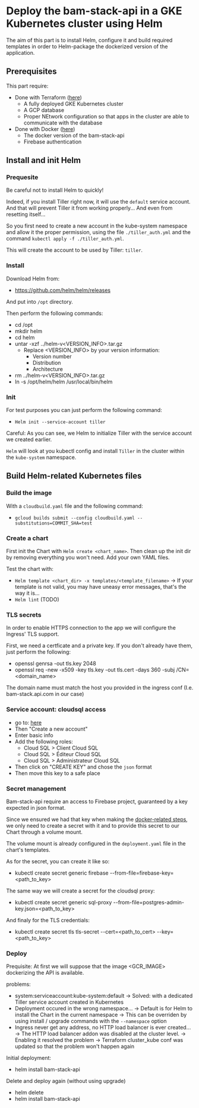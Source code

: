 # Deploy the bam-stack-api in a GKE Kubernetes cluster using Helm

The aim of this part is to install Helm, configure it and build required templates
in order to Helm-package the dockerized version of the application.

## Prerequisites

This part require:
 - Done with Terraform ([here](../terraform/README.md))
    - A fully deployed GKE Kubernetes cluster
    - A GCP database
    - Proper NEtwork configuration so that apps in the cluster are able to communicate with the database
 - Done with Docker ([here](../docker/README.md))
    - The docker version of the bam-stack-api
    - Firebase authentication

## Install and init Helm

### Prequesite

Be careful not to install Helm to quickly!

Indeed, if you install Tiller right now, it will use the `default` service account.
And that will prevent Tiller it from working properly... And even from resetting itself...

So you first need to create a new account in the kube-system namespace and allow it the proper permission,
using the file `./tiller_auth.yml` and the command `kubectl apply -f ./tiller_auth.yml`.

This will create the account to be used by Tiller: `tiller`.

### Install

Download Helm from:
 - https://github.com/helm/helm/releases

And put into `/opt` directory.

Then perform the following commands:
 - cd /opt
 - mkdir helm
 - cd helm
 - untar -xzf ../helm-v<VERSION_INFO>.tar.gz
    - Replace <VERSION_INFO> by your version information:
       - Version number
       - Distribution
       - Architecture
 - rm ../helm-v<VERSION_INFO>.tar.gz
 - ln -s /opt/helm/helm /usr/local/bin/helm

### Init

For test purposes you can just perform the following command:
 - `Helm init --service-account tiller`

Careful: As you can see, we Helm to initialize Tiller with the service account we created earlier. 

`Helm` will look at you kubectl config and install `Tiller` in the cluster
within the `kube-system` namespace.

## Build Helm-related Kubernetes files

### Build the image

With a `cloudbuild.yaml` file and the following command:
 - `gcloud builds submit --config cloudbuild.yaml --substitutions=COMMIT_SHA=test`

### Create a chart

First init the Chart with `Helm create <chart_name>`.
Then clean up the init dir by removing everything you won't need.
Add your own YAML files.

Test the chart with:
 - `Helm template <chart_dir> -x templates/<template_filename>`
     -> If your template is not valid, you may have uneasy error messages, that's the way it is...
 - `Helm lint` (TODO)

### TLS secrets

In order to enable HTTPS connection to the app we will configure the Ingress' TLS support.

First, we need a certficate and a private key.
If you don't already have them, just perform the following:
 - openssl genrsa -out tls.key 2048
 - openssl req -new -x509 -key tls.key -out tls.cert -days 360 -subj /CN=<domain_name>

The domain name must match the host you provided in the ingress conf (I.e. bam-stack.api.com in our case)

### Service account: cloudsql access

 - go to: [here](https://console.cloud.google.com/iam-admin/serviceaccounts)
 - Then "Create a new account"
 - Enter basic info
 - Add the following roles:
    - Cloud SQL > Client Cloud SQL
    - Cloud SQL > Éditeur Cloud SQL
    - Cloud SQL > Administrateur Cloud SQL
 - Then click on "CREATE KEY" and chose the `json` format
 - Then move this key to a safe place

### Secret management

Bam-stack-api require an access to Firebase project, guaranteed by a key expected in json format.

Since we ensured we had that key when making the [docker-related steps](../docker/README.md),
we only need to create a secret with it and to provide this secret to our Chart through a volume mount.

The volume mount is already configured in the `deployment.yaml` file in the chart's templates.

As for the secret, you can create it like so:
 - kubectl create secret generic firebase --from-file=firebase-key=<path_to_key>

The same way we will create a secret for the cloudsql proxy:
 - kubectl create secret generic sql-proxy --from-file=postgres-admin-key.json=<path_to_key>

And finaly for the TLS credentials:
 - kubectl create secret tls tls-secret --cert=<path_to_cert> --key=<path_to_key>

### Deploy

Prequisite: At first we will suppose that the image <GCR_IMAGE> dockerizing the API is available.

problems:
 - system:serviceaccount:kube-system:default
    -> Solved: with a dedicated Tiller service account created in Kubernetes
 - Deployment occured in the wrong namespace...
    -> Default is for Helm to install the Chart in the current namespace
    -> This can be overriden by using install / upgrade commands with the `--namespace` option
 - Ingress never get any address, no HTTP load balancer is ever created...
    -> The HTTP load balancer addon was disabled at the cluster level.
    -> Enabling it resolved the problem
    -> Terraform cluster_kube conf was updated so that the problem won't happen again

Initial deployment:
 - helm install bam-stack-api

Delete and deploy again (without using upgrade)
 - helm delete <release-name>
 - helm install bam-stack-api
